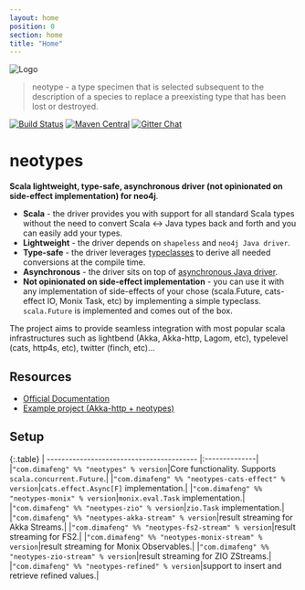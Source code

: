 ```yaml
---
layout: home
position: 0
section: home
title: "Home"
---
```


![Logo](img/neotypes.png)

> neotype - a type specimen that is selected subsequent to the description of a species to replace a preexisting type that has been lost or destroyed.

[![Build Status](https://travis-ci.org/neotypes/neotypes.svg?branch=master)](https://travis-ci.org/neotypes/neotypes)
[![Maven Central](https://img.shields.io/maven-central/v/com.dimafeng/neotypes_2.12.svg)](https://maven-badges.herokuapp.com/maven-central/com.dimafeng/neotypes_2.12)
[![Gitter Chat](https://badges.gitter.im/neotypes-neotypes/Lobby.svg)](https://gitter.im/neotypes-neotypes/Lobby)

# neotypes

**Scala lightweight, type-safe, asynchronous driver (not opinionated on side-effect implementation) for neo4j**.

* **Scala** - the driver provides you with support for all standard Scala types without the need to convert Scala <-> Java types back and forth and you can easily add your types.
* **Lightweight** - the driver depends on `shapeless` and `neo4j Java driver`.
* **Type-safe** - the driver leverages [typeclasses](https://blog.scalac.io/2017/04/19/typeclasses-in-scala.html) to derive all needed conversions at the compile time.
* **Asynchronous** - the driver sits on top of [asynchronous Java driver](https://neo4j.com/blog/beta-release-java-driver-async-api-neo4j/).
* **Not opinionated on side-effect implementation** - you can use it with any implementation of side-effects of your chose (scala.Future, cats-effect IO, Monix Task, etc) by implementing a simple typeclass. `scala.Future` is implemented and comes out of the box.

The project aims to provide seamless integration with most popular scala infrastructures such as lightbend (Akka, Akka-http, Lagom, etc), typelevel (cats, http4s, etc), twitter (finch, etc)...

## Resources

* [Official Documentation](https://neotypes.github.io/neotypes/docs.html)
* [Example project (Akka-http + neotypes)](https://github.com/neotypes/examples)

## Setup

{:.table}
| ----------------------------------------- |:--------------|
|`"com.dimafeng" %% "neotypes" % version`|Core functionality. Supports `scala.concurrent.Future`.|
|`"com.dimafeng" %% "neotypes-cats-effect" % version`|`cats.effect.Async[F]` implementation.|
|`"com.dimafeng" %% "neotypes-monix" % version`|`monix.eval.Task` implementation.|
|`"com.dimafeng" %% "neotypes-zio" % version`|`zio.Task` implementation.|
|`"com.dimafeng" %% "neotypes-akka-stream" % version`|result streaming for Akka Streams.|
|`"com.dimafeng" %% "neotypes-fs2-stream" % version`|result streaming for FS2.|
|`"com.dimafeng" %% "neotypes-monix-stream" % version`|result streaming for Monix Observables.|
|`"com.dimafeng" %% "neotypes-zio-stream" % version`|result streaming for ZIO ZStreams.|
|`"com.dimafeng" %% "neotypes-refined" % version`|support to insert and retrieve refined values.|
